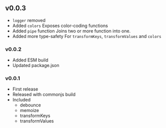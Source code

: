 ## v0.0.3

- `logger` removed
- Added `colors`
  Exposes color-coding functions
- Added `pipe` function
  Joins two or more function into one.
- Added more type-safety
  For `transformKeys`, `transformValues` and `colors`

### v0.0.2

- Added ESM build
- Updated package.json

### v0.0.1

- First release
- Released with commonjs build
- Included
  - debounce
  - memoize
  - transformKeys
  - transformValues
